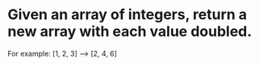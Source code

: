 # Given an array of integers, return a new array with each value doubled.

For example:
[1, 2, 3] --> [2, 4, 6]